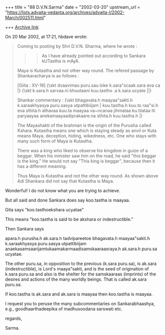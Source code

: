 +++
title = "88 D.V.N.Sarma"
date = "2002-03-20"
upstream_url = "https://lists.advaita-vedanta.org/archives/advaita-l/2002-March/002511.html"

+++
[Archive link](https://lists.advaita-vedanta.org/archives/advaita-l/2002-March/002511.html)

On 20 Mar 2002, at 17:21,  hbdave wrote:
>
> Coming to posting by Shri D.V.N. Sharma, where he wrote :
> > > As I have already pointed out according to Sankara
> > > kUTastha is mAyA.
> >
>
> Maya is Kutastha and not other way round. The refered
> passage by Shankaracharya is as follows :
>
> [Giita : XV-16]
> {\skt  dvaavimau puru.sau loke k.sara"scaak.sara eva ca |}
> {\skt  k.sara.h sarvaa.ni bhuutaani kuu.tastho .a k.sara ucyate ||}
>
> Shankar commentary :
> {\skt bhagavata.h maayaa"sakti.h k.saraakhyasya puru.sasya utpattibiijam
> |
> kuu.tastha.h kuu.to raa"si.h eva sthita.h athavaa kuu.ta maayaa
> va~ncanaa jihmataa ku.tilataa iti paryaayaa anekamaayaadiprakaare.na
> sthita.h kuu.tastha.h |}
>
> The Mayashakti of the brahman is the  origin of the Purusha called
> Kshara.
> Kutastha means one which is staying steady as anvil or Kuta means Maya,
> deception, hiding, wikedness, etc. One who stays with many such form of
> Maya is Kutastha.
>
> There was a king who liked to observe his kingdom in guize of a beggar.
> When his minister saw him on the road, he said "this beggar is the
> king."
> He would not say "This king is beggar", because then it has a different
> meaning.
>
> Thus Maya is Kutastha and not the other way round. As shown above
> Adi Shankara did not say that Kutastha is Maya.
>
Wonderful! I do not know what you are trying to achieve.

But all said and done Sankara does say koo.tastha is maayaa.

Gita says "koo.tasthoekshara ucyatae"

This means "koo.tastha is said to be akshara or indestructible."

Then Sankara says

apara.h purusha.h ak.sara.h tadvipareetoe bhagavata.h
maayaa"sakti.h k.saraakhyasya puru.sasya utpattibiijam
anaekasamsaarijamtukaamakarmaadisamskaaraasraya.h
ak.sara.h puru.sa ucyatae.

The other puru.sa, in opposition to the previous (k.sara puru.sa),
is ak.sara (indestructible), is Lord's  maaya"sakti, and  is the
seed of origination of k.sara puru.sa and also is the shelter
for the samskaaraas (imprints) of the desires and actions of
the many worldly beings. That is called ak.sara puru.sa.

If koo.tastha is ak.sara and ak.sara is maayaa then koo.tastha
is maayaa.

I request you to peruse the many subcommentaries on
Sankarabhaashya, e.g., goodhaarthadeepika of madhusoodana
sarswati etc.

regards,

Sarma.

